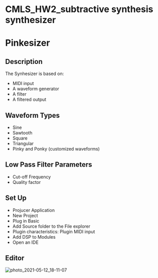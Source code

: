 # CMLS_HW2_subtractive synthesis synthesizer
# Pinkesizer

## Description
The Synhesizer is based on:
- MIDI input 
- A waveform generator
- A filter
- A filtered output 

## Waveform Types 
- Sine
- Sawtooth
- Square
- Triangular
- Pinky and Ponky (customized waveforms)

## Low Pass Filter Parameters
- Cut-off Frequency
- Quality factor 

## Set Up
- Projucer Application
- New Project 
- Plug in Basic
- Add Source folder to the File explorer
- Plugin characteristics: Plugin MIDI input
- Add DSP to Modules
- Open an IDE

## Editor 


![photo_2021-05-12_18-11-07](https://user-images.githubusercontent.com/74784274/118008728-a52d5f80-b34d-11eb-9ea9-0219ef30e470.jpg)


